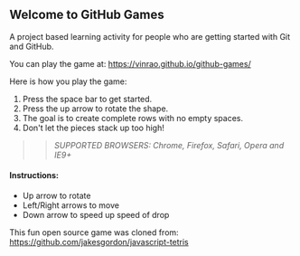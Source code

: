 ## Welcome to GitHub Games

A project based learning activity for people who are getting started with Git and GitHub.

You can play the game at: https://vinrao.github.io/github-games/

Here is how you play the game:
1. Press the space bar to get started.
2. Press the up arrow to rotate the shape.
3. The goal is to create complete rows with no empty spaces.
4. Don't let the pieces stack up too high!

>> _*SUPPORTED BROWSERS*: Chrome, Firefox, Safari, Opera and IE9+_

#### Instructions:
- Up arrow to rotate
- Left/Right arrows to move
- Down arrow to speed up speed of drop

This fun open source game was cloned from: https://github.com/jakesgordon/javascript-tetris

